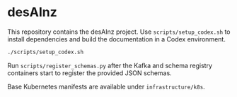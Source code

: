 # desAInz

This repository contains the desAInz project. Use `scripts/setup_codex.sh` to install dependencies and build the documentation in a Codex environment.

```bash
./scripts/setup_codex.sh
```

Run `scripts/register_schemas.py` after the Kafka and schema registry containers
start to register the provided JSON schemas.

Base Kubernetes manifests are available under `infrastructure/k8s`.
